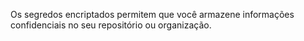 Os segredos encriptados permitem que você armazene informações confidenciais no seu repositório ou organização.

